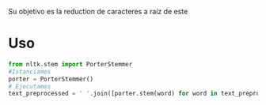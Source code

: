 Su objetivo es la reduction de caracteres a raíz de este
# Uso
```python
from nltk.stem import PorterStemmer
#Istanciamos
porter = PorterStemmer()
# Ejecutamos
text_preprocessed = ' '.join([porter.stem(word) for word in text_preprocessed.split()])
```